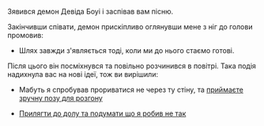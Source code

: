 ﻿Зявився демон Девіда Боуі і заспівав вам пісню.

Закінчивши співати, демон прискіпливо оглянувши мене з ніг до голови промовив: 

- Шлях завжди з'являється тоді, коли ми до нього стаємо готові.

Після цього він посміхнувся та повільно розчинився в повітрі. Така подія надихнула вас на нові
ідеї, тож ви вирішили:

- Мабуть я спробував прориватися не через ту стіну, 
та [приймаєте зручну позу для розгону](../break-through-wall/break-through-wall.md)

- [Прилягти до долу та подумати що я робив не так](../dream/dream.md)